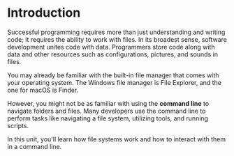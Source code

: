 # Introduction

Successful programming requires more than just understanding and writing code; it requires the ability to work with files. In its broadest sense, software development unites code with data. Programmers store code along with data and other resources such as configurations, pictures, and sounds in files.

You may already be familiar with the built-in file manager that comes with your operating system. The Windows file manager is File Explorer, and the one for macOS is Finder.

However, you might not be as familiar with using the **command line** to navigate folders and files. Many developers use the command line to perform tasks like navigating a file system, utilizing tools, and running scripts.

In this unit, you'll learn how file systems work and how to interact with them in a command line.